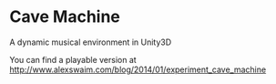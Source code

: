 Cave Machine
============

A dynamic musical environment in Unity3D

You can find a playable version at http://www.alexswaim.com/blog/2014/01/experiment_cave_machine
